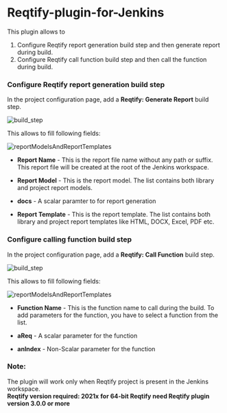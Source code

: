 # Reqtify-plugin-for-Jenkins

This plugin allows to  
1. Configure Reqtify report generation build step and then generate report during build.
2. Configure Reqtify call function build step and then call the function during build. 

### Configure Reqtify report generation build step

In the project configuration page, add a **Reqtify: Generate Report** build step.

![build_step](https://github.com/jenkinsci/reqtify-plugin/blob/master/images/generate_report.png)

This allows to fill following fields:

![reportModelsAndReportTemplates](https://github.com/jenkinsci/reqtify-plugin/blob/master/images/generate_report_build_step.PNG)

* **Report Name** - This is the report file name without any path or suffix. This report file will be created at the root of the Jenkins workspace.

* **Report Model** - This is the report model. The list contains both library and project report models.

* **docs** - A scalar paramter to for report generation

* **Report Template** - This is the report template. The list contains both library and project report templates like HTML, DOCX, Excel, PDF etc.

### Configure calling function build step

In the project configuration page, add a **Reqtify: Call Function** build step.

![build_step](https://github.com/jenkinsci/reqtify-plugin/blob/master/images/call_function.PNG)

This allows to fill following fields:

![reportModelsAndReportTemplates](https://github.com/jenkinsci/reqtify-plugin/blob/master/images/call_function_build_step.png)

* **Function Name** - This is the function name to call during the build. To add parameters for the function, you have to select a function from the list.

* **aReq** - A scalar parameter for the function

* **anIndex** - Non-Scalar parameter for the function

### Note:
The plugin will work only when Reqtify project is present in the Jenkins workspace. <br>
**Reqtify version required: 2021x**
**for 64-bit Reqtify need Reqtify plugin version 3.0.0 or more**
